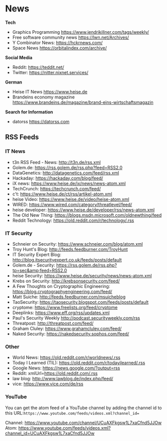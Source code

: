 # News

**Tech**

- Graphics Programming <https://www.jendrikillner.com/tags/weekly/>
- Free software community news <https://lwn.net/Archives/>
- Y Combinator News: <https://hckrnews.com/>
- Space News <https://orbitalindex.com/archive/>

**Social Media**

- Reddit: <https://teddit.net/>
- Twitter: <https://nitter.nixnet.services/>

**German**

- Heise IT News <https://www.heise.de>
- Brandeins economy magazine <https://www.brandeins.de/magazine/brand-eins-wirtschaftsmagazin>

**Search for Information**

- datorss <https://datorss.com>

## RSS Feeds

### IT News

- t3n RSS Feed - News: <http://t3n.de/rss.xml>
- Golem.de: <https://rss.golem.de/rss.php?feed=RSS2.0>
- DataGenetics: <http://datagenetics.com/feed/rss.xml>
- Hackaday: <https://hackaday.com/blog/feed/>
- iX news: <https://www.heise.de/ix/news/news-atom.xml>
- TechCrunch: <https://techcrunch.com/feed/>
- c't: <https://www.heise.de/ct/rss/artikel-atom.xml>
- heise Video: <https://www.heise.de/video/heise-atom.xml>
- WIRED: <https://www.wired.com/category/threatlevel/feed/>
- heise developer: <https://www.heise.de/developer/rss/news-atom.xml>
- The Old New Thing: <https://blogs.msdn.microsoft.com/oldnewthing/feed>
- Reddit Technology: <https://old.reddit.com/r/technology/.rss>

### IT Security

- Schneier on Security: <https://www.schneier.com/blog/atom.xml>
- Troy Hunt's Blog: <http://feeds.feedburner.com/TroyHunt>
- IT Security Expert Blog: <http://blog.itsecurityexpert.co.uk/feeds/posts/default>
- Golem.de - Security: <https://rss.golem.de/rss.php?tp=sec&amp;feed=RSS2.0>
- heise Security: <https://www.heise.de/security/news/news-atom.xml>
- Krebs on Security: <http://krebsonsecurity.com/feed/>
- A Few Thoughts on Cryptographic Engineering: <https://blog.cryptographyengineering.com/feed/>
- Matt Suiche: <http://feeds.feedburner.com/msuicheblog>
- TaoSecurity: <https://taosecurity.blogspot.com/feeds/posts/default>
- cryptome: <https://www.freelists.org/feed/cryptome>
- Deeplinks: <https://www.eff.org/rss/updates.xml>
- Paul's Security Weekly <http://podcast.securityweekly.com/rss>
- Threatpost: <http://threatpost.com/feed/>
- Graham Cluley: <https://www.grahamcluley.com/feed/>
- Naked Security: <https://nakedsecurity.sophos.com/feed/>

### Other

- World News: <https://old.reddit.com/r/worldnews/.rss>
- Today I Learned (TIL): <https://old.reddit.com/r/todayilearned/.rss>
- Google News: <https://news.google.com/?output=rss>
- Reddit: xmlUrl=<https://old.reddit.com/.rss>
- law blog: <http://www.lawblog.de/index.php/feed/>
- vice: <https://www.vice.com/de/rss>

### YouTube

You can get the atom feed of a YouTube channel by adding the channel id to this URL:```https://www.youtube.com/feeds/videos.xml?channel_id=```

Channel: <https://www.youtube.com/channel/UCuAXFkgsw1L7xaCfnd5JJOw>
Atom: <https://www.youtube.com/feeds/videos.xml?channel_id=UCuAXFkgsw1L7xaCfnd5JJOw>
